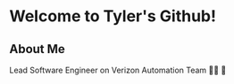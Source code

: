 # Welcome to Tyler's Github!

## About Me

Lead Software Engineer on Verizon Automation Team
🏃‍♂️
🌱
